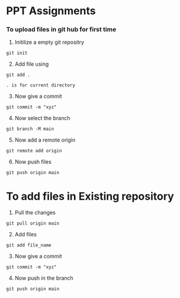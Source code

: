 # PPT Assignments

### To upload files in git hub for first time

1. Initilize a empty git repositry
```
git init
```

2. Add file using
```
git add .
```
`. is for current directory`

3. Now give a commit 
```
git commit -m "xyz"
```

4. Now select the branch
```
git branch -M main
```

5. Now add a remote origin
```
git remote add origin
```

6. Now push files
```
git push origin main
```

# To add files in Existing repository

1. Pull the changes 
```
git pull origin main
``` 

2. Add files
```
git add file_name
```

3. Now give a commit 
```
git commit -m "xyz"
```

4. Now push in the branch
```
git push origin main
```


